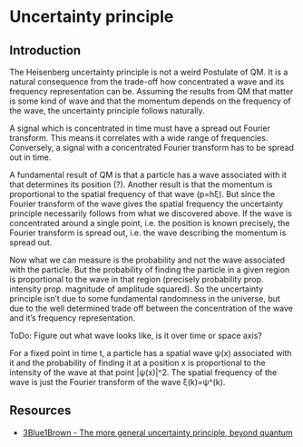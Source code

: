 # Uncertainty principle



## Introduction

The Heisenberg uncertainty principle is not a weird Postulate of QM. It is a natural consequence from the trade-off how concentrated a wave and its frequency representation can be. Assuming the results from QM that matter is some kind of wave and that the momentum depends on the frequency of the wave, the uncertainty principle follows naturally.

A signal which is concentrated in time must have a spread out Fourier transform. This means it correlates with a wide range of frequencies. Conversely, a signal with a concentrated Fourier transform has to be spread out in time.

A fundamental result of QM is that a particle has a wave associated with it that determines its position (?). Another result is that the momentum is proportional to the spatial frequency of that wave (p=hξ).
But since the Fourier transform of the wave gives the spatial frequency the uncertainty principle necessarily follows from what we discovered above. If the wave is concentrated around a single point, i.e. the position is known precisely, the Fourier transform is spread out, i.e. the wave describing the momentum is spread out.

Now what we can measure is the probability and not the wave associated with the particle. But the probability of finding the particle in a given region is proportional to the wave in that region (precisely probability prop. intensity prop. magnitude of amplitude squared). So the uncertainty principle isn’t due to some fundamental randomness in the universe, but due to the well determined trade off between the concentration of the wave and it’s frequency representation.

ToDo: Figure out what wave looks like, is it over time or space axis?

For a fixed point in time t, a particle has a spatial wave ψ(x) associated with it and the probability of finding it at a position x is proportional to the intensity of the wave at that point |ψ(x)|^2. The spatial frequency of the wave is just the Fourier transform of the wave ξ(k)=ψ^(k).



## Resources

- [3Blue1Brown - The more general uncertainty principle, beyond quantum](https://youtu.be/MBnnXbOM5S4)